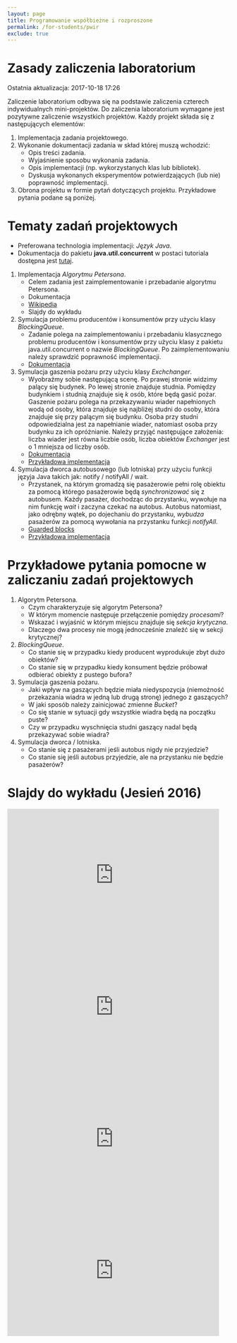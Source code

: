 ```yaml
---
layout: page
title: Programowanie współbieżne i rozproszone
permalink: /for-students/pwir
exclude: true
---
```


# Zasady zaliczenia laboratorium

Ostatnia aktualizacja: 2017-10-18 17:26 

Zaliczenie laboratorium odbywa się na podstawie zaliczenia czterech
indywidualnych mini-projektów. Do zaliczenia laboratorium wymagane
jest pozytywne zaliczenie wszystkich projektów. Każdy projekt składa
się z następujących elementów:

1. Implementacja zadania projektowego.
2. Wykonanie dokumentacji zadania w skład której muszą wchodzić:
   * Opis treści zadania.
   * Wyjaśnienie sposobu wykonania zadania.
   * Opis implementacji (np. wykorzystanych klas lub bibliotek).
   * Dyskusja wykonanych eksperymentów potwierdzających (lub nie)
     poprawność implementacji.
3. Obrona projektu w formie pytań dotyczących projektu. Przykładowe
   pytania podane są poniżej.

# Tematy zadań projektowych

* Preferowana technologia implementacji: *Język Java*.
* Dokumentacja do pakietu **java.util.concurrent** w postaci tutoriala dostępna jest [tutaj](https://docs.oracle.com/javase/tutorial/essential/concurrency/index.html).

1. Implementacja *Algorytmu Petersona*.
   * Celem zadania jest zaimplementowanie i przebadanie algorytmu
         Petersona.
   * Dokumentacja
    * [Wikipedia](https://pl.wikipedia.org/wiki/Algorytm_Petersona)
    * Slajdy do wykładu
2. Symulacja problemu producentów i konsumentów przy użyciu klasy *BlockingQueue*.
   * Zadanie polega na zaimplementowaniu i przebadaniu klasycznego
       problemu producentów i konsumentów przy użyciu klasy z pakietu
       java.util.concurrent o nazwie *BlockingQueue*. Po zaimplementowaniu
       należy sprawdzić poprawność implementacji.
   * [Dokumentacja](https://docs.oracle.com/javase/7/docs/api/java/util/concurrent/BlockingQueue.html)
3. Symulacja gaszenia pożaru przy użyciu klasy *Exchchanger*.
   * Wyobraźmy sobie następującą scenę. Po prawej stronie widzimy
       palący się budynek. Po lewej stronie znajduje studnia. Pomiędzy
       budynkiem i studnią znajduje się *k* osób, które będą gasić
       pożar. Gaszenie pożaru polega na przekazywaniu wiader
       napełnionych wodą od osoby, która znajduje się najbliżej studni
       do osoby, która znajduje się przy palącym się budynku. Osoba
       przy studni odpowiedzialna jest za napełnianie wiader,
       natomiast osoba przy budynku za ich opróżnianie. Należy przyjąć
       następujące założenia: liczba wiader jest równa liczbie osób,
       liczba obiektów *Exchanger* jest o 1 mniejsza od liczby osób.
   * [Dokumentacja](https://docs.oracle.com/javase/7/docs/api/java/util/concurrent/Exchanger.html)
   * [Przykładowa implementacja](https://github.com/piotrlasek/exchanger-demo)
4. Symulacja dworca autobusowego (lub lotniska) przy użyciu funkcji języja Java takich jak: notify / notifyAll / wait.
    * Przystanek, na którym gromadzą się pasażerowie pełni rolę
      obiektu za pomocą którego pasażerowie będą *synchronizować* się
      z autobusem. Każdy pasażer, dochodząc do przystanku, wywołuje na
      nim funkcję *wait* i zaczyna czekać na autobus. Autobus
      natomiast, jako odrębny wątek, po dojechaniu do przystanku,
      *wybudza* pasażerów za pomocą wywołania na przystanku funkcji
      *notifyAll*.
    * [Guarded blocks](https://docs.oracle.com/javase/tutorial/essential/concurrency/guardmeth.html)
    * [Przykładowa implementacja](https://github.com/piotrlasek/bus-stop)

# Przykładowe pytania pomocne w zaliczaniu zadań projektowych

1. Algorytm Petersona.
   * Czym charakteryzuje się algorytm Petersona?
   * W którym momencie następuje przełączenie pomiędzy *procesami*?
   * Wskazać i wyjaśnić w którym miejscu znajduje się *sekcja
     krytyczna*.
   * Dlaczego dwa procesy nie mogą jednocześnie znaleźć się w sekcji
     krytycznej?
2. *BlockingQueue*.
   * Co stanie się w przypadku kiedy producent wyprodukuje zbyt dużo
       obiektów?
   * Co stanie się w przypadku kiedy konsument będzie próbował
       odbierać obiekty z pustego bufora?
3. Symulacja gaszenia pożaru.
   * Jaki wpływ na gaszących będzie miała niedyspozycja (niemożność
     przekazania wiadra w jedną lub drugą stronę) jednego z
     gaszących?
   * W jaki sposób należy zainicjować zmienne *Bucket*?
   * Co się stanie w sytuacji gdy wszystkie wiadra będą na początku
     puste?
   * Czy w przypadku wyschnięcia studni gaszący nadal będą przekazywać
     sobie wiadra?
4. Symulacja dworca / lotniska.
   * Co stanie się z pasażerami jeśli autobus nigdy nie przyjedzie?
   * Co stanie się jeśli autobus przyjedzie, ale na przystanku nie
     będzie pasażerów?


<!--
1. Obecność na laboratorium.
2. Implementacja i prezentacja mini-projektów.
3. Kolokwia wykładowe.
   * Terminy kolokwiów:
     * 30 listopada 2016 r. 
       * [Wyniki z pierwszego kolokwium](pwir-wyniki-2016.pdf) (do wglądu w godzinach konsultacji).
     * 18 stycznia 2016 r.
   * Materiały do przygotowania do kolokwium - dostępne wkrótce.
4. **Egzamin**.
   * **Termin zerowy:**
     * 20 stycznia 2017 r., sala 243, godz. 11:30.
   * Pierwszy termin:
     * 23 stycznia 2017 r., sala 243, godz. 9:00.
   * **Materiały do przygotowania do egzaminu i [kolokwium](pwir-kolokwium-2.pdf)**.
-->

# Slajdy do wykładu (Jesień 2016)

<iframe src="https://docs.google.com/presentation/d/1uDHyqTuH74eFHItjUmK2E1E-GVj_0vT1WCtxYCzwe2c/embed?start=false&loop=false&delayms=3000" frameborder="0" width="480" height="299" allowfullscreen="true" mozallowfullscreen="true" webkitallowfullscreen="true"></iframe>

<iframe src="https://docs.google.com/presentation/d/1-BQnhYND_cDnnxKhY0zOH7es74rOmW1RnU6SMwZhePA/embed?start=false&loop=false&delayms=3000" frameborder="0" width="480" height="299" allowfullscreen="true" mozallowfullscreen="true" webkitallowfullscreen="true"></iframe>

<iframe src="https://docs.google.com/presentation/d/e/2PACX-1vTILs3oe7eHjXxdjyn4tKi8AV1eAIhKFN5Edgomuj2GGe7xrl-9lOrBk54fcGm5AeazlZyaD8MW9wgK/embed?start=false&loop=false&delayms=3000" frameborder="0" width="480" height="299" allowfullscreen="true" mozallowfullscreen="true" webkitallowfullscreen="true"></iframe>

<iframe src="https://docs.google.com/presentation/d/15ei5fcm-6qwNDKQeB8iJOrvD-ijIN5OLTCAuPaL7Ewg/embed?start=false&loop=false&delayms=3000" frameborder="0" width="480" height="299" allowfullscreen="true" mozallowfullscreen="true" webkitallowfullscreen="true"></iframe>
